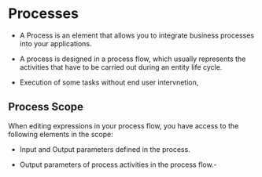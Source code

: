 # Processes


- A Process is an element that allows you to integrate business processes into your applications.

- A process is designed in a process flow, which usually represents the activities that have to be carried out during an entity life cycle.

- Execution of some tasks without end user intervnetion,

## Process Scope

When editing expressions in your process flow, you have access to the following elements in the scope:

- Input and Output parameters defined in the process.

- Output parameters of process activities in the process flow.- 